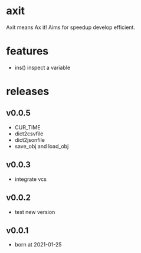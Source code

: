 # axit
Axit means Ax it!  Aims for speedup develop efficient.


# features
- ins()  inspect a variable






# releases

## v0.0.5
- CUR_TIME
- dict2csvfile
- dict2jsonfile
- save_obj and load_obj

## v0.0.3
- integrate vcs

## v0.0.2
- test new version

## v0.0.1
- born at 2021-01-25
